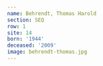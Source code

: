 ```yaml
---
name: Behrendt, Thomas Harold
section: SEQ
row: 1
site: 14
born: '1944'
deceased: '2009'
image: behrendt-thomas.jpg
---
```

